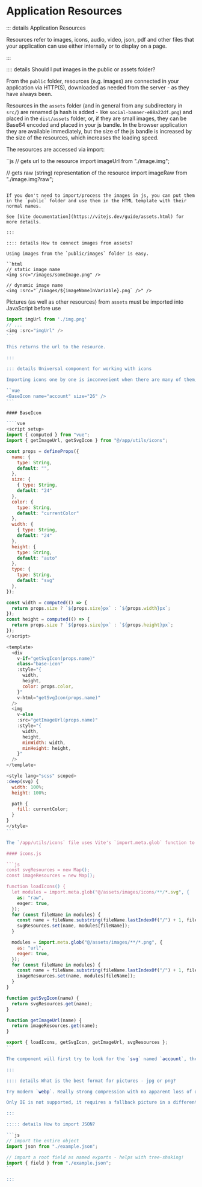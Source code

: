 <!-- TODO: -->

# Application Resources

::: details Application Resources

Resources refer to images, icons, audio, video, json, pdf and other files that your application can use either internally or to display on a page.

:::

:::: details Should I put images in the public or assets folder?

From the `public` folder, resources (e.g. images) are connected in your application via HTTP(S), downloaded as needed from the server - as they have always been.

Resources in the `assets` folder (and in general from any subdirectory in `src/`) are renamed (a hash is added - like `social-banner-e88a22df.png`) and placed in the `dist/assets` folder, or, if they are small images, they can be Base64 encoded and placed in your js bandle. In the browser application they are available immediately, but the size of the js bandle is increased by the size of the resources, which increases the loading speed.

The resources are accessed via import:

``js
// gets url to the resource
import imageUrl from "./image.img";

// gets raw (string) representation of the resource
import imageRaw from "./image.img?raw";
```

If you don't need to import/process the images in js, you can put them in the `public` folder and use them in the HTML template with their normal names.

See [Vite documentation](https://vitejs.dev/guide/assets.html) for more details.

:::

:::: details How to connect images from assets?

Using images from the `public/images` folder is easy.

``html
// static image name
<img src="/images/someImage.png" />

// dynamic image name
<img :src="`/images/${imageNameInVariable}.png` />" />
```

Pictures (as well as other resources) from `assets` must be imported into JavaScript before use

````js
import imgUrl from './img.png'
// ...
<img :src="imgUrl" />
```

This returns the url to the resource.

:::

::: details Universal component for working with icons

Importing icons one by one is inconvenient when there are many of them, and often the icon needs to be changed dynamically depending on the conditions. To solve this problem you can create a universal class `BaseIcon`, which will display an icon by its name:

``vue
<BaseIcon name="account" size="26" />
```

#### BaseIcon

````vue
<script setup>
import { computed } from "vue";
import { getImageUrl, getSvgIcon } from "@/app/utils/icons";

const props = defineProps({
  name: {
    type: String,
    default: "",
  },
  size: {
    { type: String,
    default: "24"
  },
  color: {
    type: String,
    default: "currentColor"
  },
  width: {
    { type: String,
    default: "24"
  },
  height: {
    type: String,
    default: "auto"
  },
  type: {
    type: String,
    default: "svg"
  },
});

const width = computed(() => {
  return props.size ? `${props.size}px` : `${props.width}px`;
});
const height = computed(() => {
  return props.size ? `${props.size}px` : `${props.height}px`;
});
</script>

<template>
  <div
    v-if="getSvgIcon(props.name)"
    class="base-icon"
    :style="{
      width,
      height,
      color: props.color,
    }"
    v-html="getSvgIcon(props.name)"
  />
  <img
    v-else
    :src="getImageUrl(props.name)"
    :style="{
      width,
      height,
      minWidth: width,
      minHeight: height,
    }"
  />
</template>

<style lang="scss" scoped>
:deep(svg) {
  width: 100%;
  height: 100%;

  path {
    fill: currentColor;
  }
}
</style>
```

The `/app/utils/icons` file uses Vite's `import.meta.glob` function to import files from masked directories:

#### icons.js

```js
const svgResources = new Map();
const imageResources = new Map();

function loadIcons() {
  let modules = import.meta.glob("@/assets/images/icons/**/*.svg", {
    as: "raw",
    eager: true,
  });
  for (const fileName in modules) {
    const name = fileName.substring(fileName.lastIndexOf("/") + 1, fileName.length - 4);
    svgResources.set(name, modules[fileName]);
  }

  modules = import.meta.glob("@/assets/images/**/*.png", {
    as: "url",
    eager: true,
  });
  for (const fileName in modules) {
    const name = fileName.substring(fileName.lastIndexOf("/") + 1, fileName.length - 4);
    imageResources.set(name, modules[fileName]);
  }
}

function getSvgIcon(name) {
  return svgResources.get(name);
}

function getImageUrl(name) {
  return imageResources.get(name);
}

export { loadIcons, getSvgIcon, getImageUrl, svgResources };
```

The component will first try to look for the `svg` named `account`, then `png`.

:::

:::: details What is the best format for pictures - jpg or png?

Try modern `webp`. Really strong compression with no apparent loss of quality. There is a transparent background.

Only IE is not supported, it requires a fallback picture in a different format (if you even care about the decade-old IE11).

:::

::::: details How to import JSON?

```js
// import the entire object
import json from "./example.json";

// import a root field as named exports - helps with tree-shaking!
import { field } from "./example.json";
```

:::
